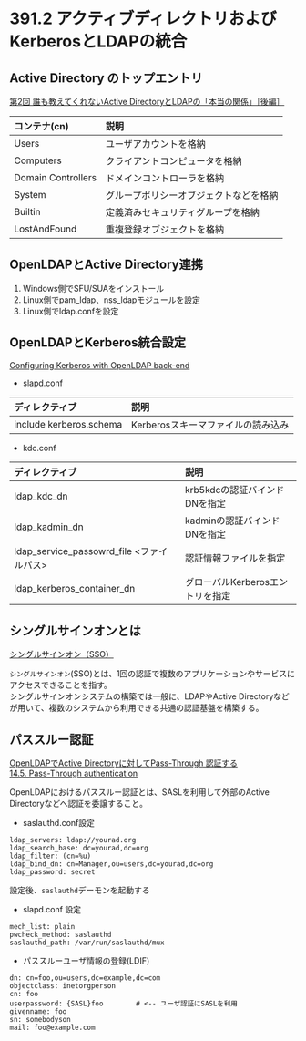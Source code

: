 # 391.2 アクティブディレクトリおよびKerberosとLDAPの統合

## Active Directory のトップエントリ

[第2回 誰も教えてくれないActive DirectoryとLDAPの「本当の関係」［後編］](http://gihyo.jp/admin/serial/01/ad2010/0002)

| コンテナ(cn)       | 説明                                   |
|:-------------------|:---------------------------------------|
| Users              | ユーザアカウントを格納                 |
| Computers          | クライアントコンピュータを格納         |
| Domain Controllers | ドメインコントローラを格納             |
| System             | グループポリシーオブジェクトなどを格納 |
| Builtin            | 定義済みセキュリティグループを格納     |
| LostAndFound       | 重複登録オブジェクトを格納             |

## OpenLDAPとActive Directory連携

1. Windows側でSFU/SUAをインストール
2. Linux側でpam_ldap、nss_ldapモジュールを設定
3. Linux側でldap.confを設定

## OpenLDAPとKerberos統合設定

[Configuring Kerberos with OpenLDAP back-end](https://web.mit.edu/kerberos/krb5-1.15/doc/admin/conf_ldap.html)

* slapd.conf

| ディレクティブ          | 説明                               |
|:------------------------|:-----------------------------------|
| include kerberos.schema | Kerberosスキーマファイルの読み込み |

* kdc.conf

| ディレクティブ                            | 説明                             |
|:------------------------------------------|:---------------------------------|
| ldap_kdc_dn <DN>                          | krb5kdcの認証バインドDNを指定    |
| ldap_kadmin_dn <DN>                       | kadminの認証バインドDNを指定     |
| ldap_service_passowrd_file <ファイルパス> | 認証情報ファイルを指定           |
| ldap_kerberos_container_dn <DN>           | グローバルKerberosエントリを指定 |

## シングルサインオンとは

[シングルサインオン（SSO）](https://www.otsuka-shokai.co.jp/words/single-sign-on.html)

`シングルサインオン`(SSO)とは、1回の認証で複数のアプリケーションやサービスにアクセスできることを指す。<br>
シングルサインオンシステムの構築では一般に、LDAPやActive Directoryなどが用いて、複数のシステムから利用できる共通の認証基盤を構築する。

## パススルー認証

[OpenLDAPでActive Directoryに対してPass-Through 認証する](https://qiita.com/wadahiro/items/574cdb77ceeec37b2509)<br>
[14.5. Pass-Through authentication](http://www.openldap.org/doc/admin24/security.html#Pass-Through%20authentication)

OpenLDAPにおけるパススルー認証とは、SASLを利用して外部のActive Directoryなどへ認証を委譲すること。<br>

* saslauthd.conf設定
    
```
ldap_servers: ldap://yourad.org
ldap_search_base: dc=yourad,dc=org
ldap_filter: (cn=%u)
ldap_bind_dn: cn=Manager,ou=users,dc=yourad,dc=org
ldap_password: secret
```

設定後、`saslauthd`デーモンを起動する

* slapd.conf 設定

```
mech_list: plain
pwcheck_method: saslauthd
saslauthd_path: /var/run/saslauthd/mux
```

* パススルーユーザ情報の登録(LDIF)

```
dn: cn=foo,ou=users,dc=example,dc=com
objectclass: inetorgperson
cn: foo
userpassword: {SASL}foo        # <-- ユーザ認証にSASLを利用
givenname: foo
sn: somebodyson
mail: foo@example.com
```
